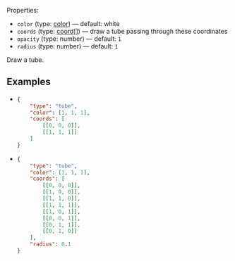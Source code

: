 Properties:
- `color` (type: [color](/mathics-threejs-backend/types/color)) — default: white
- `coords` (type: [coord[]](/mathics-threejs-backend/types/coord)) — draw a tube passing through these coordinates
- `opacity` (type: number) — default: `1`
- `radius` (type: number) — default: `1`

Draw a tube.

## Examples
- ```json
  {
      "type": "tube",
      "color": [1, 1, 1],
      "coords": [
          [[0, 0, 0]],
          [[1, 1, 1]]
      ]
  }
  ```
  <div class='center' id='graphics-container-1'></div>
  <script>
      drawGraphics3d(
          document.getElementById('graphics-container-1'),
          {
              elements: [
                  {
                      type: 'tube',
                      color: [1, 1, 1],
                      coords: [
                          [[0, 0, 0]],
                          [[1, 1, 1]]
                      ]
                  }
              ],
              lighting: [
                  {
                      type: 'directional',
                      color: [1, 0, 0],
                      coords: [null, [1, 1, 1]]
                  },
              ],
              viewpoint: [2, -4, 4]
          }
      );
  </script>
- ```json
  {
      "type": "tube",
      "color": [1, 1, 1],
      "coords": [
          [[0, 0, 0]],
          [[1, 0, 0]],
          [[1, 1, 0]],
          [[1, 1, 1]],
          [[1, 0, 1]],
          [[0, 0, 1]],
          [[0, 1, 1]],
          [[0, 1, 0]]
      ],
      "radius": 0.1
  }
  ```
  <div class='center' id='graphics-container-2'></div>
  <script>
      drawGraphics3d(
          document.getElementById('graphics-container-2'),
          {
              elements: [
                  {
                      type: 'tube',
                      color: [1, 1, 1],
                      coords: [
                          [[0, 0, 0]],
                          [[1, 0, 0]],
                          [[1, 1, 0]],
                          [[1, 1, 1]],
                          [[1, 0, 1]],
                          [[0, 0, 1]],
                          [[0, 1, 1]],
                          [[0, 1, 0]]
                      ],
                      radius: 0.1
                  }
              ],
              lighting: [
                  {
                      type: 'ambient',
                      color: [0.3, 0.2, 0.4]
                  },
                  {
                      type: 'directional',
                      color: [0.8, 0, 0],
                      coords: [[2, 0, 2]]
                  },
                  {
                      type: 'directional',
                      color: [0, 0.8, 0],
                      coords: [[2, 2, 2]]
                  },
                  {
                      type: 'directional',
                      color: [0, 0, 0.8],
                      coords: [[0, 2, 2]]
                  }
              ],
              viewpoint: [-2, -2, 2]
          }
      );
  </script>
